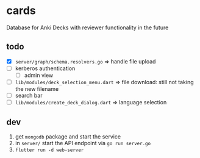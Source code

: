 # cards
Database for Anki Decks with reviewer functionality in the future

## todo
- [x] `server/graph/schema.resolvers.go` => handle file upload
- [ ] kerberos authentication
    - [ ] admin view
- [ ] `lib/modules/deck_selection_menu.dart` => file download: still not taking the new filename
- [ ] search bar
- [ ] `lib/modules/create_deck_dialog.dart` => language selection

## dev
1. get `mongodb` package and start the service
2. in `server/` start the API endpoint via `go run server.go`
3. `flutter run -d web-server`
